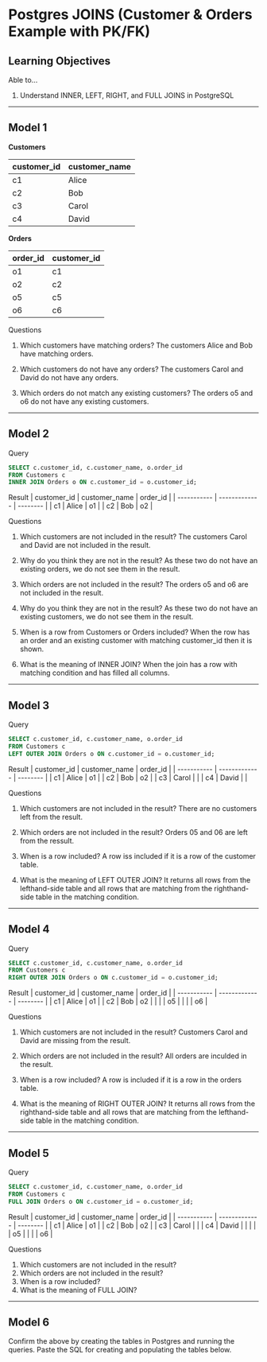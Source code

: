 # Postgres JOINS (Customer & Orders Example with PK/FK)

## Learning Objectives

Able to...

1. Understand INNER, LEFT, RIGHT, and FULL JOINS in PostgreSQL

---

## Model 1

**Customers**

| customer_id | customer_name |
| ----------- | ------------- |
| c1          | Alice         |
| c2          | Bob           |
| c3          | Carol         |
| c4          | David         |

**Orders**

| order_id | customer_id |
| -------- | ----------- |
| o1       | c1          |
| o2       | c2          |
| o5       | c5          |
| o6       | c6          |

Questions

1. Which customers have matching orders?
    The customers Alice and Bob have matching orders.

2. Which customers do not have any orders?
    The customers Carol and David do not have any orders.

3. Which orders do not match any existing customers?
    The orders o5 and o6 do not have any existing customers.

---

## Model 2

Query

```sql
SELECT c.customer_id, c.customer_name, o.order_id
FROM Customers c
INNER JOIN Orders o ON c.customer_id = o.customer_id;
```

Result
| customer_id | customer_name | order_id |
| ----------- | ------------- | -------- |
| c1	        | Alice	        | o1       |
| c2	        | Bob	          | o2       |

Questions

1. Which customers are not included in the result?
    The customers Carol and David are not included in the result.

2. Why do you think they are not in the result?
    As these two do not have an existing orders, we do not see them in the result.

3. Which orders are not included in the result?
    The orders o5 and o6 are not included in the result.

4. Why do you think they are not in the result?
    As these two do not have an existing customers, we do not see them in the result.

5. When is a row from Customers or Orders included?
    When the row has an order and an existing customer with matching customer_id then it is shown.

6. What is the meaning of INNER JOIN?
    When the join has a row with matching condition and has filled all columns.

---

## Model 3

Query

```sql
SELECT c.customer_id, c.customer_name, o.order_id
FROM Customers c
LEFT OUTER JOIN Orders o ON c.customer_id = o.customer_id;
```

Result
| customer_id | customer_name | order_id |
| ----------- | ------------- | -------- |
| c1          | Alice	        | o1       |
| c2	        | Bob	          | o2       |
| c3	        | Carol	        |          |
| c4	        | David	        |          |

Questions

1. Which customers are not included in the result?
    There are no customers left from the result.

2. Which orders are not included in the result?
    Orders 05 and 06 are left from the ressult.

3. When is a row included?
    A row iss included if it is a row of the customer table.

4. What is the meaning of LEFT OUTER JOIN?
    It returns all rows from the lefthand-side table and all rows that are matching from the righthand-side table in the matching condition.

---

## Model 4

Query

```sql
SELECT c.customer_id, c.customer_name, o.order_id
FROM Customers c
RIGHT OUTER JOIN Orders o ON c.customer_id = o.customer_id;
```

Result
| customer_id | customer_name | order_id |
| ----------- | ------------- | -------- |
| c1          | Alice	        | o1       |
| c2	        | Bob	          | o2       |
|   	        |      	        | o5       |
|   	        |     	        | o6       |


Questions

1. Which customers are not included in the result?
    Customers Carol and David are missing from the result.

2. Which orders are not included in the result?
    All orders are inculded in the result.

3. When is a row included?
    A row is included if it is a row in the orders table.

4. What is the meaning of RIGHT OUTER JOIN?
    It returns all rows from the righthand-side table and all rows that are matching from the lefthand-side table in the matching condition.


---

## Model 5

Query

```sql
SELECT c.customer_id, c.customer_name, o.order_id
FROM Customers c
FULL JOIN Orders o ON c.customer_id = o.customer_id;
```

Result
| customer_id | customer_name | order_id |
| ----------- | ------------- | -------- |
| c1          | Alice	        | o1       |
| c2	        | Bob	          | o2       |
| c3	        | Carol	        |          |
| c4	        | David	        |          |
|   	        |      	        | o5       |
|   	        |     	        | o6       |

Questions

1. Which customers are not included in the result?
2. Which orders are not included in the result?
3. When is a row included?
4. What is the meaning of FULL JOIN?

---

## Model 6

Confirm the above by creating the tables in Postgres and running the queries. Paste the SQL for creating and populating the tables below.

```sql

```
